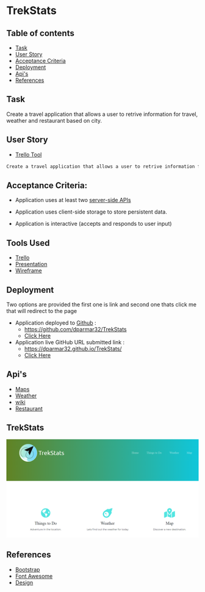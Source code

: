 # TrekStats

## Table of contents

- [Task](#task)
- [User Story](#user-story)
- [Acceptance Criteria](#acceptance-criteria)
- [Deployment](#deployment)
- [Api's](#api's)
- [References](#references)

## Task

Create a travel application that allows a user to retrive information for travel, weather and restaurant based on city.


## User Story
- [Trello Tool](https://trello.com/b/4SR6qWK6/trekstats)

```md
Create a travel application that allows a user to retrive information for travel, weather and restaurant based on city name.

```



##  Acceptance Criteria: 


  * Application uses at least two [server-side APIs](https://coding-boot-camp.github.io/full-stack/apis/api-resources)

  * Application uses client-side storage to store persistent data.

  * Application is interactive (accepts and responds to user input)

 
## Tools Used
- [Trello](https://trello.com/b/4SR6qWK6/trekstats)
- [Presentation](https://docs.google.com/presentation/d/1iC_-F6MM6VzvH-WGRDveIY-pOAeZAb5NXOpQHV2z8hM/edit?usp=sharing)
- [Wireframe](https://lucid.app/lucidchart/3d5f8019-4d9a-474b-92d8-6d9f174a7078/edit?invitationId=inv_cd8f6b9c-6806-4e62-a50e-9530671377ac)


## Deployment
Two options are provided the first one is link and second one thats click me that will redirect to the page
- Application deployed to [Github](https://github.com/) : 
  - https://github.com/dparmar32/TrekStats
  - [Click Here](https://github.com/dparmar32/TrekStats)
- Application live GitHub URL submitted link : 
  - https://dparmar32.github.io/TrekStats/
  - [Click Here](https://dparmar32.github.io/TrekStats/)

## Api's
- [Maps](https://developers.google.com/maps/documentation/)
- [Weather](https://www.visualcrossing.com/weather-api)
- [wiki](https://www.mediawiki.org/wiki/API:Main_page)
- [Restaurant](https://www.yelp.com/developers)

## TrekStats
![TrekStats](./assets/images/TrekStats1.PNG)

## References
- [Bootstrap](https://getbootstrap.com/docs/4.6/getting-started/introduction/)
- [Font Awesome](https://fontawesome.com/v5.15/icons?d=gallery&p=2)
- [Design](https://www.canva.com/)
